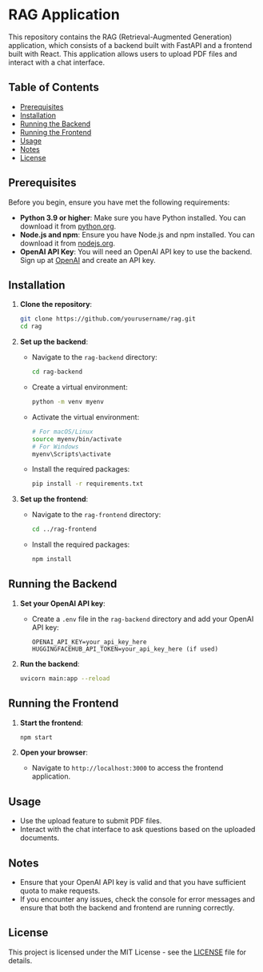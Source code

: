 # RAG Application

This repository contains the RAG (Retrieval-Augmented Generation) application, which consists of a backend built with FastAPI and a frontend built with React. This application allows users to upload PDF files and interact with a chat interface.

## Table of Contents

- [Prerequisites](#prerequisites)
- [Installation](#installation)
- [Running the Backend](#running-the-backend)
- [Running the Frontend](#running-the-frontend)
- [Usage](#usage)
- [Notes](#notes)
- [License](#license)

## Prerequisites

Before you begin, ensure you have met the following requirements:

- **Python 3.9 or higher**: Make sure you have Python installed. You can download it from [python.org](https://www.python.org/downloads/).
- **Node.js and npm**: Ensure you have Node.js and npm installed. You can download it from [nodejs.org](https://nodejs.org/).
- **OpenAI API Key**: You will need an OpenAI API key to use the backend. Sign up at [OpenAI](https://platform.openai.com/signup) and create an API key.

## Installation

1. **Clone the repository**:
   ```bash
   git clone https://github.com/yourusername/rag.git
   cd rag
   ```

2. **Set up the backend**:
   - Navigate to the `rag-backend` directory:
     ```bash
     cd rag-backend
     ```
   - Create a virtual environment:
     ```bash
     python -m venv myenv
     ```
   - Activate the virtual environment:
     ```bash
     # For macOS/Linux
     source myenv/bin/activate
     # For Windows
     myenv\Scripts\activate
     ```
   - Install the required packages:
     ```bash
     pip install -r requirements.txt
     ```

3. **Set up the frontend**:
   - Navigate to the `rag-frontend` directory:
     ```bash
     cd ../rag-frontend
     ```
   - Install the required packages:
     ```bash
     npm install
     ```

## Running the Backend

1. **Set your OpenAI API key**:
   - Create a `.env` file in the `rag-backend` directory and add your OpenAI API key:
     ```
     OPENAI_API_KEY=your_api_key_here
     HUGGINGFACEHUB_API_TOKEN=your_api_key_here (if used)
     ```

2. **Run the backend**:
   ```bash
   uvicorn main:app --reload
   ```

## Running the Frontend

1. **Start the frontend**:
   ```bash
   npm start
   ```

2. **Open your browser**:
   - Navigate to `http://localhost:3000` to access the frontend application.

## Usage

- Use the upload feature to submit PDF files.
- Interact with the chat interface to ask questions based on the uploaded documents.

## Notes

- Ensure that your OpenAI API key is valid and that you have sufficient quota to make requests.
- If you encounter any issues, check the console for error messages and ensure that both the backend and frontend are running correctly.

## License

This project is licensed under the MIT License - see the [LICENSE](LICENSE) file for details.

